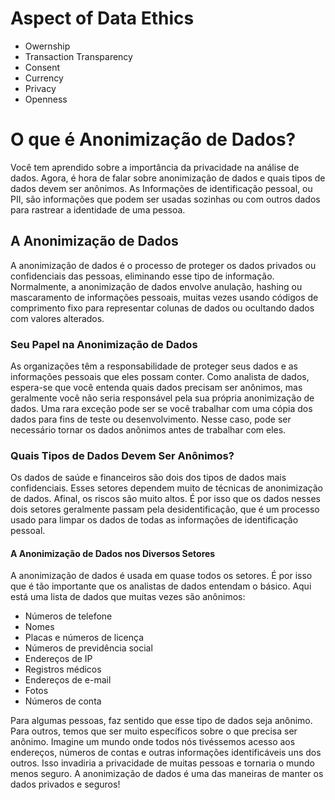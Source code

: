 # Aspect of Data Ethics

- Owernship
- Transaction Transparency
- Consent
- Currency
- Privacy
- Openness

# O que é Anonimização de Dados?

Você tem aprendido sobre a importância da privacidade na análise de dados. Agora, é hora de falar sobre anonimização de dados e quais tipos de dados devem ser anônimos. As Informações de identificação pessoal, ou PII, são informações que podem ser usadas sozinhas ou com outros dados para rastrear a identidade de uma pessoa. 

## A Anonimização de Dados

A anonimização de dados é o processo de proteger os dados privados ou confidenciais das pessoas, eliminando esse tipo de informação. Normalmente, a anonimização de dados envolve anulação, hashing ou mascaramento de informações pessoais, muitas vezes usando códigos de comprimento fixo para representar colunas de dados ou ocultando dados com valores alterados. 

### Seu Papel na Anonimização de Dados

As organizações têm a responsabilidade de proteger seus dados e as informações pessoais que eles possam conter. Como analista de dados, espera-se que você entenda quais dados precisam ser anônimos, mas geralmente você não seria responsável pela sua própria anonimização de dados. Uma rara exceção pode ser se você trabalhar com uma cópia dos dados para fins de teste ou desenvolvimento. Nesse caso, pode ser necessário tornar os dados anônimos antes de trabalhar com eles. 

### Quais Tipos de Dados Devem Ser Anônimos?

Os dados de saúde e financeiros são dois dos tipos de dados mais confidenciais. Esses setores dependem muito de técnicas de anonimização de dados. Afinal, os riscos são muito altos. É por isso que os dados nesses dois setores geralmente passam pela desidentificação, que é um processo usado para limpar os dados de todas as informações de identificação pessoal.

#### A Anonimização de Dados nos Diversos Setores

A anonimização de dados é usada em quase todos os setores. É por isso que é tão importante que os analistas de dados entendam o básico. Aqui está uma lista de dados que muitas vezes são anônimos:

- Números de telefone
- Nomes
- Placas e números de licença
- Números de previdência social
- Endereços de IP
- Registros médicos
- Endereços de e-mail
- Fotos
- Números de conta

Para algumas pessoas, faz sentido que esse tipo de dados seja anônimo. Para outros, temos que ser muito específicos sobre o que precisa ser anônimo. Imagine um mundo onde todos nós tivéssemos acesso aos endereços, números de contas e outras informações identificáveis uns dos outros. Isso invadiria a privacidade de muitas pessoas e tornaria o mundo menos seguro. A anonimização de dados é uma das maneiras de manter os dados privados e seguros!


